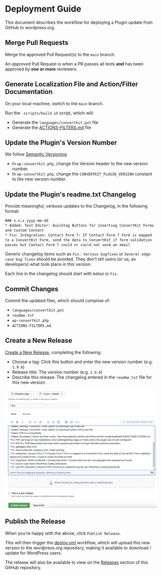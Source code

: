 # Deployment Guide

This document describes the workflow for deploying a Plugin update from GitHub to wordpress.org.

## Merge Pull Requests

Merge the approved Pull Request(s) to the `main` branch.

An *approved* Pull Request is when a PR passes all tests **and** has been approved by **one or more** reviewers.

## Generate Localization File and Action/Filter Documentation

On your local machine, switch to the `main` branch.

Run the `.scripts/build.sh` script, which will:

- Generate the `languages/convertkit.pot` file
- Generate the [ACTIONS-FILTERS.md](ACTIONS-FILTERS.md) file

## Update the Plugin's Version Number

We follow [Semantic Versioning](https://semver.org/).

- In `wp-convertkit.php`, change the Version header to the new version number.
- In `wp-convertkit.php`, change the `CONVERTKIT_PLUGIN_VERSION` constant to the new version number.

## Update the Plugin's readme.txt Changelog

Provide meaningful, verbose updates to the Changelog, in the following format:

```
### x.x.x yyyy-mm-dd
* Added: Text Editor: Quicktag Buttons for inserting ConvertKit Forms and Custom Content
* Fix: Integration: Contact Form 7: If Contact Form 7 Form is mapped to a ConvertKit Form, send the data to ConvertKit if form validation passes but Contact Form 7 could or could not send an email
```

Generic changelog items such as `Fix: Various bugfixes` or `Several edge-case bug fixes` should be avoided.  They don't tell users (or us, as developers)
what took place in this version.

Each line in the changelog should start with `Added` or `Fix`.

## Commit Changes

Commit the updated files, which should comprise of:

- `languages/convertkit.pot`
- `readme.txt`
- `wp-convertkit.php`
- `ACTIONS-FILTERS.md`

## Create a New Release

[Create a New Release](https://github.com/ConvertKit/convertkit-wordpress/releases/new), completing the following:

- Choose a tag: Click this button and enter the new version number (e.g. `1.9.6`)
- Release title: The version number (e.g. `1.9.6`)
- Describe this release: The changelog entered in the `readme.txt` file for this new version:

![New Release Screen](/.github/docs/new-release.png?raw=true)

## Publish the Release

When you're happy with the above, click `Publish Release`.

This will then trigger the [deploy.yml](.github/workflows/deploy.yml) workflow, which will upload this new version to the wordpress.org
repository, making it available to download / update for WordPress users.

The release will also be available to view on the [Releases](https://github.com/ConvertKit/convertkit-wordpress/releases) section of this GitHub repository.